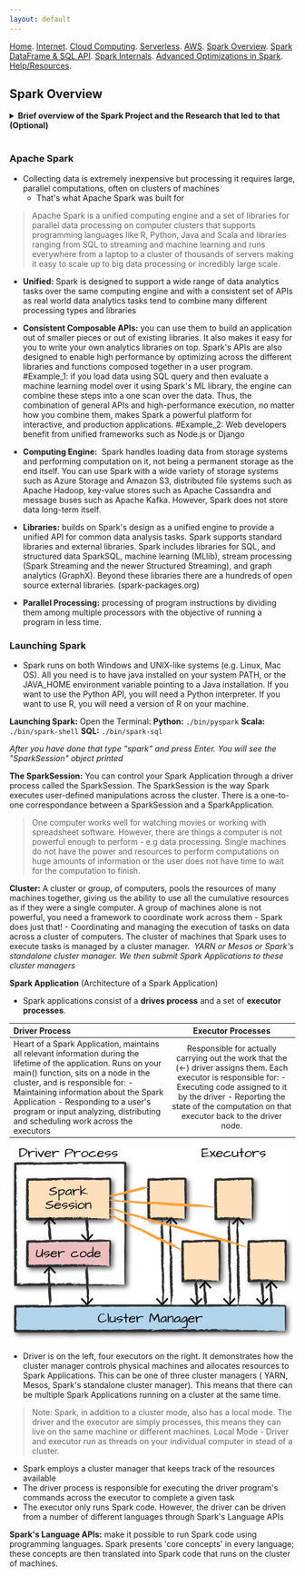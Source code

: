 ```yaml
---
layout: default
---
```

[Home](./README.md).
[Internet](./internet.md).
[Cloud Computing](./cloud_computing.md).
[Serverless](./serverless.md).
[AWS](./aws.md).
[Spark Overview](./spark_overview.md).
[Spark DataFrame & SQL API](./sparkAPI.md).
[Spark Internals](./spark_internals.md).
[Advanced Optimizations in Spark](spark_optimizations.md).
[Help/Resources](./resources.md).

## Spark Overview

<details><summary><b>Brief overview of the Spark Project and the Research that led to that (Optional)</b></summary>
  
<p>
Spark is a cluster computing engine that generalizes the MapReduce programming model that Google introduced back in 2004. Basically, Spark tries to support more types of applications and make them easier to program than MapReduce does. The goal was to make Spark both easy and fast to process large data sets on a cluster of machines. <br>
  <b>The way Spark did it:</b>
  <div>
Very <b>high level APIs</b> in languages such as Java Scala Python and all that are easy to program in to try to make it as similar as possible to programming on a single machine when that's possible <br>
- It's a **unified engine** that can capture many different workloads on the same engine. So you don't have to hook together many different systems to create a pipeline. You can actually express them all in the same programming model and that's very powerful to get both faster and and easier to use processing. Thus, in terms of the unified engine what that means is that on top of the Spark engine there's a wide variety of standard libraries that are built in and these are the four shipped with the project. 
    </div>
<img src="Images/SparkOverview/sparkecosystem.png">
![sparkecosystem](Images/SparkOverview/sparkecosystem.png)

- **Spark SQL** lets you work with structured data and use languages like SQL or other API's as well to query this kind of data.
- **Spark Streaming** uses the engine to process and update results in real-time as new data comes in 
- **MLlib** is a library of distributed machine learning algorithms that project developers built and you can just call into 
- **GraphX**  is a system for graph applications 

>The nice thing about these is that they're all just libraries you can `combine` together in one program and they all translate down to the `same engine` underneath. 

Let's discuss why Spark was designed to have a **Unified Engine** by introducing the history of large scale cluster computing. A lot of the recent wave in data intensive computing started back in 2004 with the MapReduce paper published by Google. 
![googlemapreduce.png](Images/SparkOverview/googlemapreduce.png)

Google in this paper said:
>Well we have this environment that's pretty unique which is a large number of commodity servers. It's data intensive computation as opposed to just compute intensive which is what scientific supercomputing was, it automatically deals with failures, it keeps going and it's easy for users to hide applications in. And that was the 'MapReduce paper' that was extremely influential.
One thing you you may notice in the MapReduce paper though that was a very important part of it is they talked a lot about how general it was. They really liked the idea of having a general engine to do these different batch processing tasks they had. So they said, you know we first wrote MapReduce in 2003 and since that time we have been pleasantly surprised at how badly applicable it was. The generality of it but MapReduce itself only handled batch processing which was fine for them because that's the main thing they did at the time. So what happened after thatis MapReduce became very widely deployed especially through the Hadoop implementation, which was an open source MapReduce and it was very good for batch processing. But users quickly wanted to do more things on the same kind of hardware and at the same kind of scale that they were using MapReduce on. 

**They wanted to do three types of things:**

- More complex multi pass algorithms. MapReduce is just a single pass computation you do a map through the data then you do a reduce and you can aggregate together some values but many real-world algorithms need to go through the data many times and
basically they weren't that easy or efficient to build with MapReduce.

- More interactive ad hoc ways so for example you're collecting a large data set something about visits to a website or maybe a scientific data set or something like testing out pharmaceuticals and you can on a batch job over it and compute a result in like 30 minutes and aggregate together all the data. That's really great, but then if you have a new question about it you want to ask that question and get back the results in a few seconds if possible so that you can actually explore it interactively and that's the thing that MapReduce wasn't able to do. And finally users wanted to do more real-time stream processing as well so instead of for example building a web index having and updating that once per night in this way why can't you update it in real-time as you browse, as you call the web and as you see new events happening, or news articles appear or stuff like that? So it's a very natural question in all of these environments. 

Because of these different workloads, the result was that the people proposed the wide variety of specialized cluster computing systems for these workloads that are sort of the equivalent of MapReduce for streaming with the equivalent of MapReduce for interactive ways or things like that. And that's kind of the direction that the software went in.

So basically we started out with MapReduce that did batch processing but it was a general engine you could do many different types of batch processing which was good and then we got all these specialized systems including inside Google and also outside it so in Google for example they developed bagel and Dremel which were systems for graph processing and interactive ways respectively in the open source Hadoop ecosystem.

</p>
  
</details>
<br>


### Apache Spark
- Collecting data is extremely inexpensive but processing it requires large, parallel computations, often on clusters of machines
    - That's what Apache Spark was built for

> Apache Spark is a unified computing engine and a set of libraries for parallel data processing on computer clusters that supports programming languages like R, Python, Java and Scala and libraries ranging from SQL to streaming and machine learning and runs everywhere from a laptop to a cluster of thousands of servers making it easy to scale up to big data processing or incredibly large scale.

  - **Unified:** Spark is designed to support a wide range of data analytics tasks over the same computing engine and with a consistent set of APIs as real world data analytics tasks tend to combine many different processing types and libraries
  
  - **Consistent Composable APIs:** you can use them to build an application out of smaller pieces or out of existing libraries. It also makes it easy for you to write your own analytics libraries on top. Spark's APIs are also designed to enable high performance by optimizing across the different libraries and functions composed together in a user program.
#Example_1: if you load data using SQL query and then evaluate a machine learning model over it using Spark's ML library, the engine can combine these steps into a one scan over the data. Thus, the combination of general APIs and high-performance execution, no matter how you combine them, makes Spark a powerful platform for interactive, and production applications.
#Example_2: Web developers benefit from unified frameworks such as Node.js or Django

  - **Computing Engine:**  Spark handles loading data from storage systems and performing computation on it, not being a permanent storage as the end itself. You can use Spark with a wide variety of storage systems such as Azure Storage and Amazon S3, distributed file systems such as Apache Hadoop, key-value stores such as Apache Cassandra and message buses such as Apache Kafka. However, Spark does not store data long-term itself.

  - **Libraries:** builds on Spark's design as a unified engine to provide a unified API for common data analysis tasks. Spark supports standard libraries and external libraries. Spark includes libraries for SQL, and structured data SparkSQL, machine learning (MLlib), stream processing (Spark Streaming and the newer Structured Streaming), and graph analytics (GraphX). Beyond these libraries there are a hundreds of open source external libraries. (spark-packages.org)

  - **Parallel Processing:** processing of program instructions by dividing them among multiple processors with the objective of running a program in less time. 

### Launching Spark

- Spark runs on both Windows and UNIX-like systems (e.g. Linux, Mac OS). All you need is to have java installed on your system PATH, or the JAVA_HOME environment variable pointing to a Java installation. If you want to use the Python API, you will need a Python interpreter. If you want to use R, you will need a version of R on your machine. 

**Launching Spark:**
Open the Terminal: 
**Python:** ```./bin/pyspark``` 
**Scala:** ```./bin/spark-shell```
**SQL:** ```./bin/spark-sql```

*After you have done that type "spark" and press Enter. You will see the "SparkSession" object printed*

**The SparkSession:** You can control your Spark Application through a driver process called the SparkSession. The SparkSession is the way Spark executes user-defined manipulations across the cluster. There is a one-to-one correspondance between a SparkSession and a SparkApplication.

  > One computer works well for watching movies or working with spreadsheet software. However, there are things a computer is not powerful enough to perform - e.g data processing. Single machines do not have the power and resources to perform computations on huge amounts of information or the user does not have time to wait for the computation to finish. 
  
**Cluster:** A cluster or group, of computers, pools the resources of many machines together, giving us the ability to use all the cumulative resources as if they were a single computer. A group of machines alone is not powerful, you need a framework to coordinate work across them - Spark does just that! - Coordinating and managing the execution of tasks on data across a cluster of computers. The cluster of machines that Spark uses to execute tasks is managed by a cluster manager. 
*YARN or Mesos or Spark's standalone cluster manager. We then submit Spark Applications to these cluster managers*

**Spark Application** (Architecture of a Spark Application)
- Spark applications consist of a **drives process** and a set of **executor processes**.


| Driver Process    | Executor Processes   |
| :------------- | :----------: | 
| Heart of a Spark Application, maintains all relevant information during the lifetime of the application. Runs on your main() function, sits on a node in the cluster, and is responsible for: - Maintaining information about the Spark Application - Responding to a user's program or input analyzing, distributing and scheduling work across the executors | Responsible for actually carrying out the work that the (<-) driver assigns them. Each executor is responsible for: - Executing code assigned to it by the driver - Reporting the state of the computation on that executor back to the driver node.| 

![driver_executor](Images/SparkOverview/driver_executor_spark.png)

- Driver is on the left, four executors on the right. It demonstrates how the cluster manager controls physical machines and allocates resources to Spark Applications. This can be one of three cluster managers ( YARN, Mesos, Spark's standalone cluster manager). This means that there can be multiple Spark Applications running on a cluster at the same time.

> Note: Spark, in addition to a cluster mode, also has a local mode. The driver and the executor are simply processes, this means they can live on the same machine or different machines. Local Mode - Driver and executor run as threads on your individual computer in stead of a cluster.

- Spark employs a cluster manager that keeps track of the resources available
- The driver process is responsible for executing the driver program's commands across the executor to complete a given task
- The executor only runs Spark code. However, the driver can be driven from a number of different languages through Spark's Language APIs

**Spark's Language APIs:** make it possible to run Spark code using programming languages. Spark presents 'core concepts' in every language; these concepts are then translated into Spark code that runs on the cluster of machines. 


